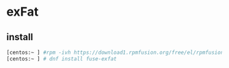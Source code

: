 # exFat

## install

```bash
[centos:~ ] #rpm -ivh https://download1.rpmfusion.org/free/el/rpmfusion-free-release-8.noarch.rpm
[centos:~ ] # dnf install fuse-exfat
```


